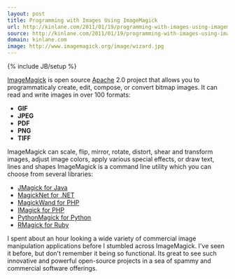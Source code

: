 ```yaml
---
layout: post
title: Programming with Images Using ImageMagick
url: http://kinlane.com/2011/01/19/programming-with-images-using-imagemagick/
source: http://kinlane.com/2011/01/19/programming-with-images-using-imagemagick/
domain: kinlane.com
image: http://www.imagemagick.org/image/wizard.jpg
---
```

{% include JB/setup %}

<p>
     <a href="http://www.imagemagick.org/script/index.php" target="_blank">ImageMagick</a> is open source <a href="http://www.apache.org/">Apache</a> 2.0 project that allows you to programmaticaly create, edit, compose, or convert bitmap images. <img src="http://www.imagemagick.org/image/wizard.jpg" alt="" align="right" /> It can read and write images in over 100 formats:
</p>
<ul class="mainlist">
     <li>
          <strong>GIF</strong>
     </li>
     <li>
          <strong>JPEG</strong>
     </li>
     <li>
          <strong>PDF</strong>
     </li>
     <li>
          <strong>PNG</strong>
     </li>
     <li>
          <strong>TIFF</strong>
     </li>
</ul>
<p>
     ImageMagick can scale, flip, mirror, rotate, distort, shear and transform images, adjust image colors, apply various special effects, or draw text, lines and shapes ImageMagick is a command line utility which you can choose from several libraries:
</p>
<ul class="mainlist">
     <li>
          <a href="http://sourceforge.net/projects/jmagick/" target="_blank">JMagick for Java</a>
     </li>
     <li>
          <a href="http://midimick.com/magicknet/" target="_blank">MagickNet for .NET</a>
     </li>
     <li>
          <a href="http://www.magickwand.org/" target="_blank">MagickWand for PHP</a>
     </li>
     <li>
          <a href="http://php.net/manual/en/book.imagick.php" target="_blank">IMagick for PHP</a>
     </li>
     <li>
          <a href="http://pypi.python.org/pypi/PythonMagick/" target="_blank">PythonMagick for Python</a>
     </li>
     <li>
          <a href="http://rmagick.rubyforge.org/" target="_blank">RMagick for Ruby</a>
     </li>
</ul>
<p>
     I spent about an hour looking a wide variety of commercial image manipulation applications before I stumbled across ImageMagick. I've seen it before, but don't remember it being so functional. Its great to see such innovative and powerful open-source projects in a sea of spammy and commercial software offerings.
</p>